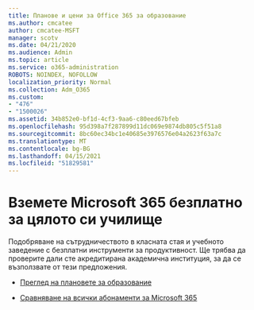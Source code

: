 ```yaml
---
title: Планове и цени за Office 365 за образование
ms.author: cmcatee
author: cmcatee-MSFT
manager: scotv
ms.date: 04/21/2020
ms.audience: Admin
ms.topic: article
ms.service: o365-administration
ROBOTS: NOINDEX, NOFOLLOW
localization_priority: Normal
ms.collection: Adm_O365
ms.custom:
- "476"
- "1500026"
ms.assetid: 34b852e0-bf1d-4cf3-9aa6-c80eed67bfeb
ms.openlocfilehash: 95d398a7f287899d11dc069e9874db805c5f51a8
ms.sourcegitcommit: 8bc60ec34bc1e40685e3976576e04a2623f63a7c
ms.translationtype: MT
ms.contentlocale: bg-BG
ms.lasthandoff: 04/15/2021
ms.locfileid: "51829581"
---
```

# <a name="get-microsoft-365-free-for-your-entire-school"></a>Вземете Microsoft 365 безплатно за цялото си училище

Подобряване на сътрудничеството в класната стая и учебното заведение с безплатни инструменти за продуктивност. Ще трябва да проверите дали сте акредитирана академична институция, за да се възползвате от тези предложения.
  
- [Преглед на плановете за образование](https://products.office.com/academic/compare-office-365-education-plans)

- [Сравняване на всички абонаменти за Microsoft 365](https://products.office.com/business/compare-more-office-365-for-business-plans)